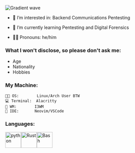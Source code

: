![Gradient wave](https://capsule-render.vercel.app/api?type=waving&height=200&text=MrOcelot&fontColor=0D1117&fontAlignY=45&color=gradient)


- 👀 I’m interested in:
    Backend
    Communications
    Pentesting

- 🌱 I’m currently learning Pentesting and Digital Forensics
- 🙇‍♂️ Pronouns: he/him

### What I won't disclose, so please don't ask me:
- Age
- Nationality
- Hobbies

### My Machine:
```
👨‍💻 OS:        Linux/Arch User BTW
💻 Terminal:  Alacritty
🤩 WM:        I3WM
📝 IDE:       Neovim/VSCode
```

### Languages:
<img src="https://raw.githubusercontent.com/bablubambal/All_logo_and_pictures/1ac69ce5fbc389725f16f989fa53c62d6e1b4883/programming%20languages/python.svg" alt="python" height="50" width="50" /><img src="https://raw.githubusercontent.com/yurijserrano/Github-Profile-Readme-Logos/042e36c55d4d757621dedc4f03108213fbb57ec4/programming%20languages/rust.svg" alt="Rust" height="50" width="50" /><img src="https://raw.githubusercontent.com/yurijserrano/Github-Profile-Readme-Logos/042e36c55d4d757621dedc4f03108213fbb57ec4/programming%20languages/bash.svg" alt="Bash" height="50" width="50" /> 
